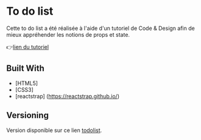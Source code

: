 # To do list

Cette to do list a été réalisée à l'aide d'un tutoriel de Code & Design afin de mieux appréhender les notions de props et state.

👉[lien du tutoriel](https://www.youtube.com/watch?v=7Smm9pfr828)

## Built With
* [HTML5]
* [CSS3]
* [reactstrap] (https://reactstrap.github.io/)

## Versioning

Version disponible sur ce lien [todolist](https://codesandbox.io/s/to-do-list-c3pti). 
